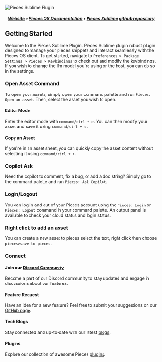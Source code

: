 ![Pieces Sublime Plugin](https://camo.githubusercontent.com/69c990240f877927146712d45be2f690085b9e45b4420736aa373917f8e0b2c8/68747470733a2f2f73746f726167652e676f6f676c65617069732e636f6d2f7069656365735f7374617469635f7265736f75726365732f7066645f77696b692f5049454345535f4d41494e5f4c4f474f5f57494b492e706e67)


##### <p align="center"> [Website](https://pieces.app/) • [Pieces OS Documentation](https://docs.pieces.app/) • [Pieces Sublime github repository](https://github.com/pieces-app/plugin_sublime)
</p>


## Getting Started

Welcome to the Pieces Sublime Plugin.
Pieces Sublime plugin robust plugin designed to manage your pieces snippets and interact seamlessly with the Pieces OS client.
To get started, navigate to `Preferences > Package Settings > Pieces > Keybindings` to check out and modify the keybindings. If you wish to change the llm model you're using or the host, you can do so in the settings.

### Open Asset Command

To open your assets, simply open your command palette and run `Pieces: Open an asset`. Then, select the asset you wish to open.

#### Editor Mode

Enter the editor mode with `command/ctrl + e`. You can then modify your asset and save it using `command/ctrl + s`.

#### Copy an Asset

If you're in an asset sheet, you can quickly copy the asset content without selecting it using `command/ctrl + c`.

### Copilot Ask

Need the copilot to comment, fix a bug, or add a doc string? Simply go to the command palette and run `Pieces: Ask Copilot`.

### Login/Logout

You can log in and out of your Pieces account using the `Pieces: Login` or `Pieces: Logout` command in your command palette. An output panel is available to check your cloud status and login status.

### Right click to add an asset

You can create a new asset to pieces select the text, right click then choose `pieces>save to pieces`.

### Connect

#### Join our [Discord Community](https://discord.gg/getpieces)

Become a part of our Discord community to stay updated and engage in discussions about our features.

#### Feature Request

Have an idea for a new feature? Feel free to submit your suggestions on our [GitHub page](https://github.com/pieces-app/plugin_sublime/issues).

#### Tech Blogs

Stay connected and up-to-date with our latest [blogs](https://code.pieces.app/blog).

#### Plugins

Explore our collection of awesome Pieces [plugins](https://code.pieces.app/plugins).
